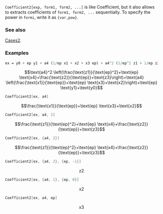 `Coefficient2[exp, form1, form2, ...]` is like Coefficient, but it also allows to extracts coefficients  of `form1, form2, ...` sequentially. To specify the power in `formi`, write it as `{var,pow}`.

### See also

[Cases2](Cases2).

### Examples

```mathematica
ex = y0 + ep y1 + a4 (1/ep x1 + x2 + x3 ep) + a4^2 (1/ep^2 z1 + 1/ep z2 + z3 + x4 ep)
```

$$\text{a4}^2 \left(\frac{\text{z1}}{\text{ep}^2}+\text{ep} \text{x4}+\frac{\text{z2}}{\text{ep}}+\text{z3}\right)+\text{a4} \left(\frac{\text{x1}}{\text{ep}}+\text{ep} \text{x3}+\text{x2}\right)+\text{ep} \text{y1}+\text{y0}$$

```mathematica
Coefficient2[ex, a4]
```

$$\frac{\text{x1}}{\text{ep}}+\text{ep} \text{x3}+\text{x2}$$

```mathematica
Coefficient2[ex, a4, 2]
```

$$\frac{\text{z1}}{\text{ep}^2}+\text{ep} \text{x4}+\frac{\text{z2}}{\text{ep}}+\text{z3}$$

```mathematica
Coefficient2[ex, {a4, 2}]
```

$$\frac{\text{z1}}{\text{ep}^2}+\text{ep} \text{x4}+\frac{\text{z2}}{\text{ep}}+\text{z3}$$

```mathematica
Coefficient2[ex, {a4, 2}, {ep, -1}]
```

$$\text{z2}$$

```mathematica
Coefficient2[ex, {a4, 1}, {ep, 0}]
```

$$\text{x2}$$

```mathematica
Coefficient2[ex, a4, ep]
```

$$\text{x3}$$